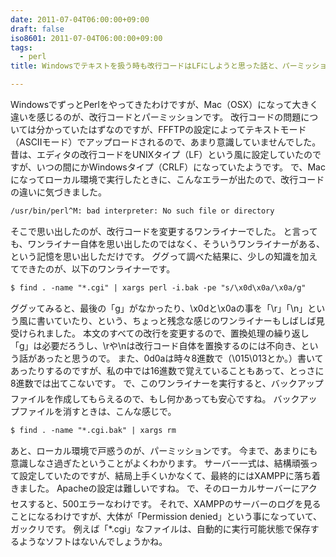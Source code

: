 ```yaml
---
date: 2011-07-04T06:00:00+09:00
draft: false
iso8601: 2011-07-04T06:00:00+09:00
tags:
  - perl
title: Windowsでテキストを扱う時も改行コードはLFにしようと思った話と、パーミッションの変更が面倒な話

---
```


WindowsでずっとPerlをやってきたわけですが、Mac（OSX）になって大きく違いを感じるのが、改行コードとパーミッションです。
改行コードの問題については分かっていたはずなのですが、FFFTPの設定によってテキストモード（ASCIIモード）でアップロードされるので、あまり意識していませんでした。
昔は、エディタの改行コードをUNIXタイプ（LF）という風に設定していたのですが、いつの間にかWindowsタイプ（CRLF）になっていたようです。
で、Macになってローカル環境で実行したときに、こんなエラーが出たので、改行コードの違いに気づきました。
```default
/usr/bin/perl^M: bad interpreter: No such file or directory
```
そこで思い出したのが、改行コードを変更するワンライナーでした。
と言っても、ワンライナー自体を思い出したのではなく、そういうワンライナーがある、という記憶を思い出しただけです。
ググって調べた結果に、少しの知識を加えてできたのが、以下のワンライナーです。
```default
$ find . -name "*.cgi" | xargs perl -i.bak -pe "s/\x0d\x0a/\x0a/g"
```
ググッてみると、最後の「g」がなかったり、\x0dと\x0aの事を「\r」「\n」という風に書いていたり、という、ちょっと残念な感じのワンライナーもしばしば見受けられました。
本文のすべての改行を変更するので、置換処理の繰り返し「g」は必要だろうし、\rや\nは改行コード自体を置換するのには不向き、という話があったと思うので。
また、0d0aは時々8進数で（\015\013とか。）書いてあったりするのですが、私の中では16進数で覚えていることもあって、とっさに8進数では出てこないです&#133;。
で、このワンライナーを実行すると、バックアップファイルを作成してもらえるので、もし何かあっても安心ですね。
バックアップファイルを消すときは、こんな感じで。
```default
$ find . -name "*.cgi.bak" | xargs rm
```


あと、ローカル環境で戸惑うのが、パーミッションです。
今まで、あまりにも意識しなさ過ぎたということがよくわかります。
サーバー一式は、結構頑張って設定していたのですが、結局上手くいかなくて、最終的にはXAMPPに落ち着きました。
Apacheの設定は難しいですね&#133;。
で、そのローカルサーバーにアクセスすると、500エラーなわけです。
それで、XAMPPのサーバーのログを見ることになるわけですが、大体が「Permission denied」という事になっていて、ガックリです。
例えば「*.cgi」なファイルは、自動的に実行可能状態で保存するようなソフトはないんでしょうかね。
    	